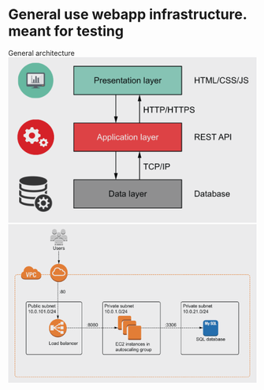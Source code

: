 # General use webapp infrastructure. meant for testing

General architecture
![alt text](https://github.com/glo-810/webapp/blob/master/gen_overview.png?raw=true)
![alt text](https://github.com/glo-810/webapp/blob/master/architecture.png?raw=true)
